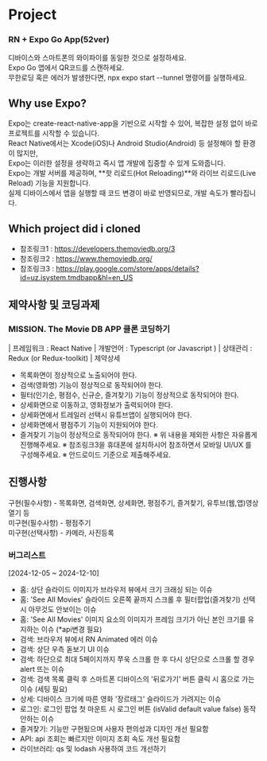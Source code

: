 # Project

### RN + Expo Go App(52ver)

디바이스와 스마트폰의 와이파이를 동일한 것으로 설정하세요.  
Expo Go 앱에서 QR코드를 스캔하세요.  
무한로딩 혹은 에러가 발생한다면, npx expo start --tunnel 명령어를 실행하세요.

## Why use Expo?

Expo는 create-react-native-app을 기반으로 시작할 수 있어, 복잡한 설정 없이 바로 프로젝트를 시작할 수 있습니다.  
React Native에서는 Xcode(iOS)나 Android Studio(Android) 등 설정해야 할 환경이 많지만,  
Expo는 이러한 설정을 생략하고 즉시 앱 개발에 집중할 수 있게 도와줍니다.  
Expo는 개발 서버를 제공하며, **핫 리로드(Hot Reloading)**와 라이브 리로드(Live Reload) 기능을 지원합니다.  
실제 디바이스에서 앱을 실행할 때 코드 변경이 바로 반영되므로, 개발 속도가 빨라집니다.

## Which project did i cloned

- 참조링크1 : https://developers.themoviedb.org/3
- 참조링크2 : https://www.themoviedb.org/
- 참조링크3 : https://play.google.com/store/apps/details?id=uz.isystem.tmdbapp&hl=en_US

## 제약사항 및 코딩과제

### MISSION. The Movie DB APP 클론 코딩하기

| 프레임워크
: React Native
| 개발언어
: Typescript (or Javascript )
| 상태관리
: Redux (or Redux-toolkit)
| 제약상세

- 목록화면이 정상적으로 노출되어야 한다.
- 검색(영화명) 기능이 정상적으로 동작되어야 한다.
- 필터(인기순, 평점수, 신규순, 즐겨찾기) 기능이 정상적으로 동작되어야 한다.
- 상세화면으로 이동하고, 영화정보가 출력되어야 한다.
- 상세화면에서 트레일러 선택시 유튜브앱이 실행되어야 한다.
- 상세화면에서 평점주기 기능이 지원되어야 한다.
- 즐겨찾기 기능이 정상적으로 동작되어야 한다.
  ※ 위 내용을 제외한 사항은 자유롭게 진행해주세요.
  ※ 참조링크3을 휴대폰에 설치하시어 참조하면서 모바일 UI/UX 를 구성해주세요.
  ※ 안드로이드 기준으로 제출해주세요.

## 진행사항

구현(필수사항) - 목록화면, 검색화면, 상세화면, 평점주기, 즐겨찾기, 유투브(웹,앱)영상열기 등  
미구현(필수사항) - 평점주기  
미구현(선택사항) - 카메라, 사진등록

### 버그리스트

[2024-12-05 ~ 2024-12-10]

- 홈: 상단 슬라이드 이미지가 브라우저 뷰에서 크기 크래싱 되는 이슈
- 홈: 'See All Movies' 슬라이드 오른쪽 끝까지 스크롤 후 필터팝업(즐겨찾기) 선택 시 아무것도 안보이는 이슈
- 홈: 'See All Movies' 이미지 요소의 이미지가 프레임 크기가 아닌 본인 크기를 유지하는 이슈 (\*api변경 필요)
- 검색: 브라우저 뷰에서 RN Animated 에러 이슈
- 검색: 상단 우측 돋보기 UI 이슈
- 검색: 하단으로 최대 5페이지까지 쭈욱 스크롤 한 후 다시 상단으로 스크롤 할 경우 alert 뜨는 이슈
- 검색: 검색 목록 클릭 후 스마트폰 디바이스의 '뒤로가기' 버튼 클릭 시 홈으로 가는 이슈 (세팅 필요)
- 상세: 디바이스 크기에 따른 영화 '장르태그' 슬라이드가 가려지는 이슈
- 로그인: 로그인 팝업 첫 마운트 시 로그인 버튼 (isValid default value false) 동작 안하는 이슈
- 즐겨찾기: 기능만 구현됬으며 사용자 편의성과 디자인 개선 필요함
- API: api 조회는 빠르지만 이미지 조회 속도 개선 필요함
- 라이브러리: qs 및 lodash 사용하여 코드 개선하기

